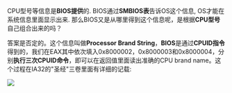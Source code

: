 CPU型号等信息是**BIOS提供**的. BIOS通过**SMBIOS表**告诉OS这个信息, OS才能在系统信息里面显示出来. 那么BIOS又是从哪里得到这个信息呢，是根据**CPU型号**自己组合出来的吗？

答案是否定的。这个信息叫做**Processor Brand String**，**BIOS**是通过**CPUID指令**得到的，我们在EAX其中依次填入0x8000002，0x8000003和0x8000004，分别**执行三次CPUID命令**，即可以在返回值里面读出准确的CPU brand name。这个过程在IA32的"圣经"三卷里面有详细的记载: 

![](./images/2019-04-23-11-19-21.png)